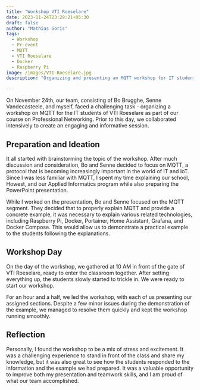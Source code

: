 ```yaml
---
title: "Workshop VTI Roeselare"
date: 2023-11-24T23:29:21+05:30
draft: false
author: "Mathias Goris"
tags:
  - Workshop
  - Pr-event
  - MQTT
  - VTI Roeselare
  - Docker
  - Raspberry Pi
image: /images/VTI-Roeselare.jpg
description: "Organizing and presenting an MQTT workshop for IT students at VTI Roeselare, detailing our preparation, execution, and reflections on the experience"

---
```


On November 24th, our team, consisting of Bo Brugghe, Senne Vandecasteele, and myself, faced a challenging task - organizing a workshop on MQTT for the IT students of VTI Roeselare as part of our course on Professional Networking. Prior to this day, we collaborated intensively to create an engaging and informative session.

## Preparation and Ideation

It all started with brainstorming the topic of the workshop. After much discussion and consideration, Bo and Senne decided to focus on MQTT, a protocol that is becoming increasingly important in the world of IT and IoT. Since I was less familiar with MQTT, I spent my time explaining our school, Howest, and our Applied Informatics program while also preparing the PowerPoint presentation.

While I worked on the presentation, Bo and Senne focused on the MQTT segment. They decided that to properly explain MQTT and provide a concrete example, it was necessary to explain various related technologies, including Raspberry Pi, Docker, Portainer, Home Assistant, Grafana, and Docker Compose. This would allow us to demonstrate a practical example to the students following the explanations.

## Workshop Day

On the day of the workshop, we gathered at 10 AM in front of the gate of VTI Roeselare, ready to enter the classroom together. After setting everything up, the students slowly started to trickle in. We were ready to start our workshop.

For an hour and a half, we led the workshop, with each of us presenting our assigned sections. Despite a few minor issues during the demonstration of the example, we managed to resolve them quickly and kept the workshop running smoothly.

## Reflection

Personally, I found the workshop to be a mix of stress and excitement. It was a challenging experience to stand in front of the class and share my knowledge, but it was also great to see how the students responded to the information and the example we had prepared. It was a valuable opportunity to improve both my presentation and teamwork skills, and I am proud of what our team accomplished.
